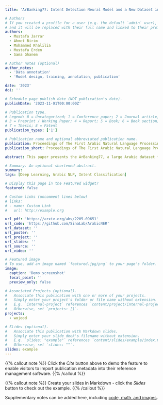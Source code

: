```yaml
---
title: 'ArBanking77: Intent Detection Neural Model and a New Dataset in Modern and Dialectical Arabic'

# Authors
# If you created a profile for a user (e.g. the default `admin` user), write the username (folder name) here
# and it will be replaced with their full name and linked to their profile.
authors:
  - Mustafa Jarrar
  - Ahmet Birim
  - Mohammed Khalilia
  - Mustafa Erden
  - Sana Ghanem

# Author notes (optional)
author_notes:
  - 'Data annotation'
  - 'Model design, training, annotation, publication'

date: '2023'
doi: ''

# Schedule page publish date (NOT publication's date).
publishDate: '2023-11-01T00:00:00Z'

# Publication type.
# Legend: 0 = Uncategorized; 1 = Conference paper; 2 = Journal article;
# 3 = Preprint / Working Paper; 4 = Report; 5 = Book; 6 = Book section;
# 7 = Thesis; 8 = Patent
publication_types: ['1']

# Publication name and optional abbreviated publication name.
publication: Proceedings of The First Arabic Natural Language Processing Conference (ArabicNLP 2023, co-hosted with EMNLP 2023)
publication_short: Proceedings of The First Arabic Natural Language Processing Conference (ArabicNLP 2023, co-hosted with EMNLP 2023)

abstract: This paper presents the ArBanking77, a large Arabic dataset for intent detection in the banking domain. Our dataset was arabized and localized from the original English Banking77 dataset, which consists of 13,083 queries to ArBanking77 dataset with 31,404 queries in both Modern Standard Arabic (MSA) and Palestinian dialect, with each query classified into one of the 77 classes (intents). Furthermore, we present a neural model, based on AraBERT, fine-tuned on ArBanking77, which achieved an F1-score of 0.9209 and 0.8995 on MSA and Palestinian dialect, respectively. We performed extensive experimentation in which we simulated low-resource settings, where the model is trained on a subset of the data and augmented with noisy queries to simulate colloquial terms, mistakes and misspellings found in real NLP systems, especially live chat queries. The data and the models are publicly available at https://sina.birzeit.edu/arbanking77.

# Summary. An optional shortened abstract.
summary: 
tags: [Deep Learning, Arabic NLP, Intent Classification]

# Display this page in the Featured widget?
featured: false

# Custom links (uncomment lines below)
# links:
# - name: Custom Link
#   url: http://example.org

url_pdf: 'https://arxiv.org/abs/2205.09651'
url_code: 'https://github.com/SinaLab/ArabicNER'
url_dataset: ''
url_poster: ''
url_project: ''
url_slides: ''
url_source: ''
url_video: ''

# Featured image
# To use, add an image named `featured.jpg/png` to your page's folder.
image:
  caption: 'Demo screenshot'
  focal_point: ''
  preview_only: false

# Associated Projects (optional).
#   Associate this publication with one or more of your projects.
#   Simply enter your project's folder or file name without extension.
#   E.g. `internal-project` references `content/project/internal-project/index.md`.
#   Otherwise, set `projects: []`.
projects:
  - wojood

# Slides (optional).
#   Associate this publication with Markdown slides.
#   Simply enter your slide deck's filename without extension.
#   E.g. `slides: "example"` references `content/slides/example/index.md`.
#   Otherwise, set `slides: ""`.
slides: example
---
```


{{% callout note %}}
Click the _Cite_ button above to demo the feature to enable visitors to import publication metadata into their reference management software.
{{% /callout %}}

{{% callout note %}}
Create your slides in Markdown - click the _Slides_ button to check out the example.
{{% /callout %}}

Supplementary notes can be added here, including [code, math, and images](https://wowchemy.com/docs/writing-markdown-latex/).
